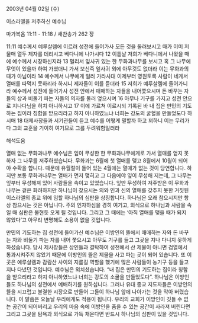 2003년 04월 02일 (수)

이스라엘을 저주하신 예수님



마가복음 11:11 - 11:18 / 새찬송가 262 장


11:11 예수께서 예루살렘에 이르러 성전에 들어가사 모든 것을 둘러보시고 때가 이미 저물매 열두 제자를 데리시고 베다니에 나가시다 
12 이튿날 저희가 베다니에서 나왔을 때에 예수께서 시장하신지라 
13 멀리서 잎사귀 있는 한 무화과나무를 보시고 혹 그 나무에 무엇이 있을까 하여 가셨더니 가서 보신즉 잎사귀 외에 아무것도 없더라 이는 무화과의 때가 아님이라 
14 예수께서 나무에게 일러 가라사대 이제부터 영원토록 사람이 네게서 열매를 따먹지 못하리라 하시니 제자들이 이를 듣더라 
15 저희가 예루살렘에 들어가니라 예수께서 성전에 들어가사 성전 안에서 매매하는 자들을 내어쫓으시며 돈 바꾸는 자들의 상과 비둘기 파는 자들의 의자를 둘러 엎으시며 
16 아무나 기구를 가지고 성전 안으로 지나다님을 허치 아니하시고 
17 이에 가르쳐 이르시되 기록된 바 내 집은 만민의 기도하는 집이라 칭함을 받으리라고 하지 아니하였느냐 너희는 강도의 굴혈을 만들었도다 하시매 
18 대제사장들과 서기관들이 듣고 예수를 어떻게 멸할까 하고 꾀하니 이는 무리가 다 그의 교훈을 기이히 여기므로 그를 두려워함일러라

해석도움





열매 없는 무화과나무 
예수님은 잎이 무성한 한 무화과나무에게로 가서 열매를 얻지 못하자 그 나무를 저주하셨습니다. 무화과는 6월에 첫 열매를 맺고 8월에서 10월이 되어야 수확을 합니다. 때문에 유월절이 들어 있는 4월에는 열매가 없는 것이 당연합니다. 하지만 보통 무화과나무는 열매가 먼저 맺히고 그 다음에야 잎이 무성해 지는데, 그 나무는 잎부터 무성해져 있어 사람들을 속이고 있었습니다. 잎만 무성하여 저주받은 이 무화과나무는 겉은 화려하지만 하나님이 찾으시는 의와 인과 신의 열매를 갖추지 못한 거짓된 이스라엘의 종교 위에 임할 하나님의 심판을 상징합니다. 하나님은 오래 참으시지만 항상 참으시는 것은 아닙니다. 주의 인자하심을 경히 여기고, 외식으로 하나님과 사람을 속일 때 심판은 불현듯 오게 될 것입니다. 그리고 그 때에는 ‘아직 열매를 맺을 때가 되지 않았다’고 아무리 변명해도 소용이 없을 것입니다. 

만민의 기도하는 집 
성전에 들어가신 예수님은 이방인의 뜰에서 매매하는 자와 돈 바꾸는 자와 비둘기 파는 자를 내어 쫓으시고 아무도 기구를 들고 그곳을 지나 다니지 못하게 하셨습니다. 당시 제사장들은 상인들과 결탁하여 성전에서 산 제물이 아니면 검열에서 통과시켜주지 않았기 때문에 이방인의 뜰은 제물을 사고 파는 곳이 되어 있습니다. 또 이곳은 예루살렘과 감람산 사이의 지름길 역할을 했기에 많은 사람들이 농기구 등을 들고 지나 다녔던 것입니다. 예수님은 외치셨습니다. “내 집은 만민의 기도하는 집이라 칭함을 받으리라고 하지 아니하였느냐 너희는 강도의 소굴을 만들었도다”. 하나님은 이방인들도 하나님의 성전에서 예배하기를 원하십니다. 그러나 유대 종교 지도자들은 이방인의 뜰을 시끄럽고 불결한 시장으로 만들어 그들이 하나님 앞에 나아가는 것을 막아 버렸습니다. 이 말씀은 오늘날 우리에게도 적용이 됩니다. 우리의 교회가 이방인이 깃들 수 없는 공간이 되어버리고 우리의 마음 속에 이방인을 품을 수 있는 공간이 사라져 버린다면 그리고 그곳을 탐욕과 외식으로 가득 채운다면 반드시 하나님의 심판이 있을 것입니다.